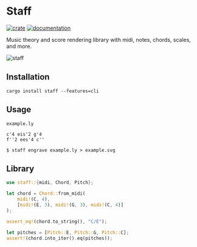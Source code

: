 # Staff
[![crate](https://img.shields.io/crates/v/staff.svg)](https://crates.io/crates/staff)
[![documentation](https://docs.rs/staff/badge.svg)](https://docs.rs/staff)

Music theory and score rendering library with midi, notes, chords, scales, and more.

![staff](https://raw.githubusercontent.com/staff-rs/staff/main/example.svg)

## Installation
```
cargo install staff --features=cli
```

## Usage
`example.ly`
```
c'4 eis'2 g'4
f''2 ees'4 c''
```
`$ staff engrave example.ly > example.svg`

## Library
```rust
use staff::{midi, Chord, Pitch};

let chord = Chord::from_midi(
    midi!(C, 4),
    [midi!(E, 3), midi!(G, 3), midi!(C, 4)]
);

assert_eq!(chord.to_string(), "C/E");

let pitches = [Pitch::E, Pitch::G, Pitch::C];
assert!(chord.into_iter().eq(pitches));
```
